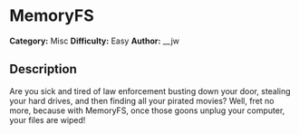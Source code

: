 # MemoryFS
**Category:** Misc
**Difficulty:** Easy
**Author:** __jw

## Description
Are you sick and tired of law enforcement busting down your door, stealing your hard drives, and then finding all your pirated movies? Well, fret no more, because with MemoryFS, once those goons unplug your computer, your files are wiped!

